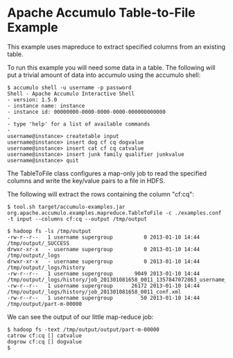 <!--
Licensed to the Apache Software Foundation (ASF) under one or more
contributor license agreements.  See the NOTICE file distributed with
this work for additional information regarding copyright ownership.
The ASF licenses this file to You under the Apache License, Version 2.0
(the "License"); you may not use this file except in compliance with
the License.  You may obtain a copy of the License at

    http://www.apache.org/licenses/LICENSE-2.0

Unless required by applicable law or agreed to in writing, software
distributed under the License is distributed on an "AS IS" BASIS,
WITHOUT WARRANTIES OR CONDITIONS OF ANY KIND, either express or implied.
See the License for the specific language governing permissions and
limitations under the License.
-->
# Apache Accumulo Table-to-File Example

This example uses mapreduce to extract specified columns from an existing table.

To run this example you will need some data in a table. The following will
put a trivial amount of data into accumulo using the accumulo shell:

    $ accumulo shell -u username -p password
    Shell - Apache Accumulo Interactive Shell
    - version: 1.5.0
    - instance name: instance
    - instance id: 00000000-0000-0000-0000-000000000000
    -
    - type 'help' for a list of available commands
    -
    username@instance> createtable input
    username@instance> insert dog cf cq dogvalue
    username@instance> insert cat cf cq catvalue
    username@instance> insert junk family qualifier junkvalue
    username@instance> quit

The TableToFile class configures a map-only job to read the specified columns and
write the key/value pairs to a file in HDFS.

The following will extract the rows containing the column "cf:cq":

    $ tool.sh target/accumulo-examples.jar org.apache.accumulo.examples.mapreduce.TableToFile -c ./examples.conf -t input --columns cf:cq --output /tmp/output

    $ hadoop fs -ls /tmp/output
    -rw-r--r--   1 username supergroup          0 2013-01-10 14:44 /tmp/output/_SUCCESS
    drwxr-xr-x   - username supergroup          0 2013-01-10 14:44 /tmp/output/_logs
    drwxr-xr-x   - username supergroup          0 2013-01-10 14:44 /tmp/output/_logs/history
    -rw-r--r--   1 username supergroup       9049 2013-01-10 14:44 /tmp/output/_logs/history/job_201301081658_0011_1357847072863_username_TableToFile%5F1357847071434
    -rw-r--r--   1 username supergroup      26172 2013-01-10 14:44 /tmp/output/_logs/history/job_201301081658_0011_conf.xml
    -rw-r--r--   1 username supergroup         50 2013-01-10 14:44 /tmp/output/part-m-00000

We can see the output of our little map-reduce job:

    $ hadoop fs -text /tmp/output/output/part-m-00000
    catrow cf:cq []	catvalue
    dogrow cf:cq []	dogvalue
    $

